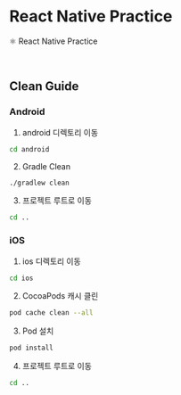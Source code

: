 # React Native Practice

⚛️ React Native Practice

<br />

## Clean Guide

### Android

1. android 디렉토리 이동

```bash
cd android
```

2. Gradle Clean

```bash
./gradlew clean
```

3. 프로젝트 루트로 이동

```bash
cd ..
```

### iOS

1. ios 디렉토리 이동

```bash
cd ios
```

2. CocoaPods 캐시 클린

```bash
pod cache clean --all
```

3. Pod 설치

```bash
pod install
```

4. 프로젝트 루트로 이동

```bash
cd ..
```

